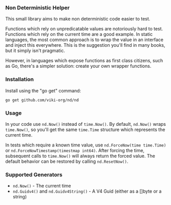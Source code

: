 ### Non Deterministic Helper
This small library aims to make non deterministic code easier to test.

Functions which rely on unpredicatable values are notoriously hard to test. Functions which rely on the current time are a good example. In static languages, the most common approach is to wrap the value in an interface and inject this everywhere. This is the suggestion you'll find in many books, but it simply isn't pragmatic.

However, in languages which expose functions as first class citizens, such as Go, there's a simpler solution: create your own wrapper functions.

### Installation
Install using the "go get" command:

    go get github.com/viki-org/nd/nd

### Usage
In your code use `nd.Now()` instead of `time.Now()`. By default, `nd.Now()` wraps `time.Now()`, so you'll get the same `time.Time` structure which represents the current time.

In tests which require a known time value, use `nd.ForceNow(time time.Time)` or `nd.ForceNowTimestamp(timestmap int64)`. After forcing the time, subsequent calls to `time.Now()` will always return the forced value. The default behavior can be restored by calling `nd.ResetNow()`.

### Supported Generators

* `nd.Now()` - The current time
* `nd.Guidv4()` and `nd.Guidv4String()` - A V4 Guid (either as a []byte or a string)

